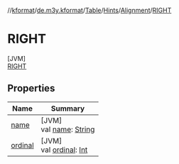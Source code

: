 //[kformat](../../../../../../index.md)/[de.m3y.kformat](../../../../index.md)/[Table](../../../index.md)/[Hints](../../index.md)/[Alignment](../index.md)/[RIGHT](index.md)

# RIGHT

[JVM]\
[RIGHT](index.md)

## Properties

| Name | Summary |
|---|---|
| [name](../../-key/-ignore-ansi/index.md#-372974862%2FProperties%2F-1067530276) | [JVM]<br>val [name](../../-key/-ignore-ansi/index.md#-372974862%2FProperties%2F-1067530276): [String](https://kotlinlang.org/api/core/kotlin-stdlib/kotlin/-string/index.html) |
| [ordinal](../../-key/-ignore-ansi/index.md#-739389684%2FProperties%2F-1067530276) | [JVM]<br>val [ordinal](../../-key/-ignore-ansi/index.md#-739389684%2FProperties%2F-1067530276): [Int](https://kotlinlang.org/api/core/kotlin-stdlib/kotlin/-int/index.html) |
